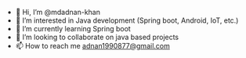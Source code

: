 - 👋 Hi, I’m @mdadnan-khan
- 👀 I’m interested in Java development (Spring boot, Android, IoT, etc.)
- 🌱 I’m currently learning Spring boot
- 💞️ I’m looking to collaborate on java based projects
- 📫 How to reach me adnan1990877@gmail.com

<!---
mdadnan-khan/mdadnan-khan is a ✨ special ✨ repository because its `README.md` (this file) appears on your GitHub profile.
You can click the Preview link to take a look at your changes.
--->
